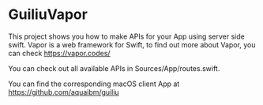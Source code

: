 # GuiliuVapor

This project shows you how to make APIs for your App using server side swift. Vapor is a web framework for Swift, to find out more about Vapor, you can check https://vapor.codes/

You can check out all available APIs in Sources/App/routes.swift.

You can find the corresponding macOS client App at https://github.com/aquaibm/guiliu
